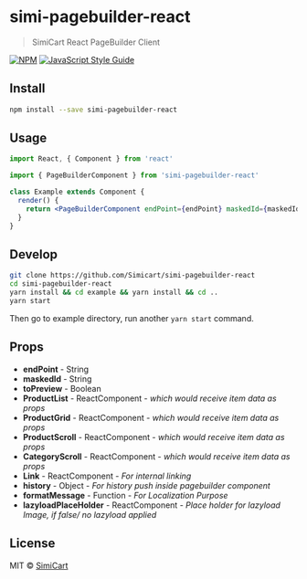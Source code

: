 # simi-pagebuilder-react

> SimiCart React PageBuilder Client

[![NPM](https://img.shields.io/npm/v/simi-pagebuilder-react.svg)](https://www.npmjs.com/package/simi-pagebuilder-react) [![JavaScript Style Guide](https://img.shields.io/badge/code_style-standard-brightgreen.svg)](https://standardjs.com)

## Install

```bash
npm install --save simi-pagebuilder-react
```

## Usage

```jsx
import React, { Component } from 'react'

import { PageBuilderComponent } from 'simi-pagebuilder-react'

class Example extends Component {
  render() {
    return <PageBuilderComponent endPoint={endPoint} maskedId={maskedId} />
  }
}
```

## Develop

```bash
git clone https://github.com/Simicart/simi-pagebuilder-react
cd simi-pagebuilder-react
yarn install && cd example && yarn install && cd ..
yarn start
```

Then go to example directory, run another `yarn start` command.

## Props

- __endPoint__ - String
- __maskedId__ - String
- __toPreview__ - Boolean
- __ProductList__ - ReactComponent - _which would receive item data as props_
- __ProductGrid__ - ReactComponent - _which would receive item data as props_
- __ProductScroll__ - ReactComponent - _which would receive item data as props_
- __CategoryScroll__ - ReactComponent - _which would receive item data as props_
- __Link__ - ReactComponent - _For internal linking_
- __history__ - Object - _For history push inside pagebuilder component_
- __formatMessage__ - Function - _For Localization Purpose_
- __lazyloadPlaceHolder__ - ReactComponent - _Place holder for lazyload Image, if false/ no lazyload applied_


## License

MIT © [SimiCart](https://github.com/SimiCart)
